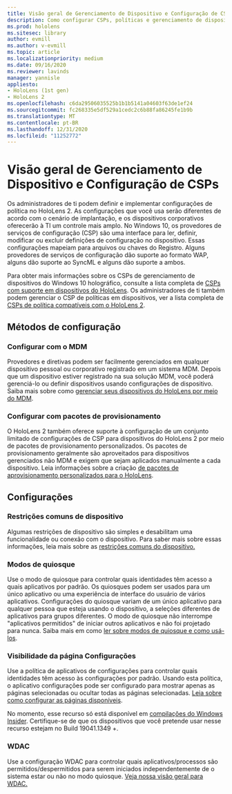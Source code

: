 ```yaml
---
title: Visão geral de Gerenciamento de Dispositivo e Configuração de CSPs
description: Como configurar CSPs, políticas e gerenciamento de dispositivos.
ms.prod: hololens
ms.sitesec: library
author: evmill
ms.author: v-evmill
ms.topic: article
ms.localizationpriority: medium
ms.date: 09/16/2020
ms.reviewer: lavinds
manager: yannisle
appliesto:
- HoloLens (1st gen)
- HoloLens 2
ms.openlocfilehash: c6da29506035525b1b1b5141a04603f63de1ef24
ms.sourcegitcommit: fc268335e5df529a1cedc2c6b88fa86245fe1b9b
ms.translationtype: MT
ms.contentlocale: pt-BR
ms.lasthandoff: 12/31/2020
ms.locfileid: "11252772"
---
```

# Visão geral de Gerenciamento de Dispositivo e Configuração de CSPs

Os administradores de ti podem definir e implementar configurações de política no HoloLens 2. As configurações que você usa serão diferentes de acordo com o cenário de implantação, e os dispositivos corporativos oferecerão à TI um controle mais amplo. No Windows 10, os provedores de serviços de configuração (CSP) são uma interface para ler, definir, modificar ou excluir definições de configuração no dispositivo. Essas configurações mapeiam para arquivos ou chaves do Registro. Alguns provedores de serviços de configuração dão suporte ao formato WAP, alguns dão suporte ao SyncML e alguns dão suporte a ambos.

Para obter mais informações sobre os CSPs de gerenciamento de dispositivos do Windows 10 holográfico, consulte a lista completa de [CSPs com suporte em dispositivos do HoloLens](https://docs.microsoft.com/windows/client-management/mdm/configuration-service-provider-reference#hololens).
Os administradores de ti também podem gerenciar o CSP de políticas em dispositivos, ver a lista completa de [CSPs de política compatíveis com o HoloLens 2](https://docs.microsoft.com/windows/client-management/mdm/policy-csps-supported-by-hololens2).

## Métodos de configuração

### Configurar com o MDM

Provedores e diretivas podem ser facilmente gerenciados em qualquer dispositivo pessoal ou corporativo registrado em um sistema MDM. Depois que um dispositivo estiver registrado na sua solução MDM, você poderá gerenciá-lo ou definir dispositivos usando configurações de dispositivo. Saiba mais sobre como [gerenciar seus dispositivos do HoloLens por meio do MDM](hololens-mdm-configure.md).

### Configurar com pacotes de provisionamento

O HoloLens 2 também oferece suporte à configuração de um conjunto limitado de configurações de CSP para dispositivos do HoloLens 2 por meio de pacotes de provisionamento personalizados. Os pacotes de provisionamento geralmente são aproveitados para dispositivos gerenciados não MDM e exigem que sejam aplicados manualmente a cada dispositivo. Leia informações sobre a criação [de pacotes de aprovisionamento personalizados para o HoloLens](https://docs.microsoft.com/hololens/hololens-provisioning).

## Configurações

### Restrições comuns de dispositivo

Algumas restrições de dispositivo são simples e desabilitam uma funcionalidade ou conexão com o dispositivo. Para saber mais sobre essas informações, leia mais sobre as [restrições comuns do dispositivo.](hololens-common-device-restrictions.md)

### Modos de quiosque

Use o modo de quiosque para controlar quais identidades têm acesso a quais aplicativos por padrão. Os quiosques podem ser usados para um único aplicativo ou uma experiência de interface do usuário de vários aplicativos. Configurações do quiosque variam de um único aplicativo para qualquer pessoa que esteja usando o dispositivo, a seleções diferentes de aplicativos para grupos diferentes. O modo de quiosque não interrompe "aplicativos permitidos" de iniciar outros aplicativos e não foi projetado para nunca. Saiba mais em como [ler sobre modos de quiosque e como usá-los](hololens-kiosk.md).

### Visibilidade da página Configurações

Use a política de aplicativos de configurações para controlar quais identidades têm acesso às configurações por padrão. Usando esta política, o aplicativo configurações pode ser configurado para mostrar apenas as páginas selecionadas ou ocultar todas as páginas selecionadas. [Leia sobre como configurar as páginas disponíveis](settings-uri-list.md).

No momento, esse recurso só está disponível em [compilações do Windows Insider](hololens-insider.md). Certifique-se de que os dispositivos que você pretende usar nesse recurso estejam no Build 19041.1349 +.

### WDAC

Use a configuração WDAC para controlar quais aplicativos/processos são permitidos/despermitidos para serem iniciados independentemente de o sistema estar ou não no modo quiosque.
[Veja nossa visão geral para WDAC.](windows-defender-application-control-wdac.md)
